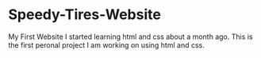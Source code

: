 # Speedy-Tires-Website
My First Website
I started learning html and css about a month ago. This is the first peronal project I am working on using html and css.
